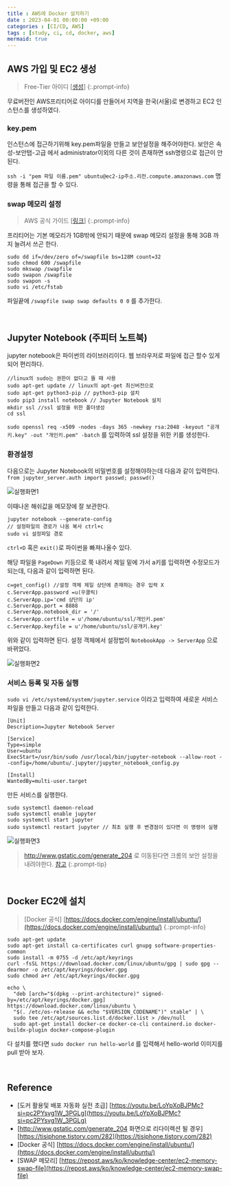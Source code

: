 ```yaml
---
title : AWS에 Docker 설치하기
date : 2023-04-01 00:00:00 +09:00
categories : [CI/CD, AWS]
tags : [study, ci, cd, docker, aws] 
mermaid: true
---
```


## AWS 가입 및 EC2 생성

>Free-Tier 아이디 [[생성](https://aws.amazon.com/ko/free/?trk=fa2d6ba3-df80-4d24-a453-bf30ad163af9&sc_channel=ps&ef_id=Cj0KCQjwl8anBhCFARIsAKbbpyTEOoWJDgzVkqnzjHqZw3SFrMDKf5vrrGAi5ZUu284m-MCtDed3zp4aAqD5EALw_wcB:G:s&s_kwcid=AL!4422!3!563761819834!e!!g!!aws!15286221779!129400439466&all-free-tier.sort-by=item.additionalFields.SortRank&all-free-tier.sort-order=asc&awsf.Free%20Tier%20Types=*all&awsf.Free%20Tier%20Categories=*all)]
{:.prompt-info}

무료버전인 AWS프리티어로 아이디를 만들어서 지역을 한국(서울)로 변경하고 EC2 인스턴스를 생성하였다.

### key.pem 
인스턴스에 접근하기위해 key.pem파일을 만들고 보안설정을 해주어야한다. 보안은 속성-보안탭-고급 에서 administrator이외의 다른 것이 존재하면 ssh명령으로 접근이 안된다.

```ssh -i "pem 파일 이름.pem" ubuntu@ec2-ip주소.리전.compute.amazonaws.com``` 명령을 통해 접근을 할 수 있다.

### swap 메모리 설정
>AWS 공식 가이드 [[링크](https://repost.aws/ko/knowledge-center/ec2-memory-swap-file)]
{:.prompt-info}

프리티어는 기본 메모리가 1GB밖에 안되기 때문에 swap 메모리 설정을 통해 3GB 까지 늘려서 쓰곤 한다.

	sudo dd if=/dev/zero of=/swapfile bs=128M count=32
	sudo chmod 600 /swapfile
	sudo mkswap /swapfile
	sudo swapon /swapfile
	sudo swapon -s
	sudo vi /etc/fstab

파일끝에 ```/swapfile swap swap defaults 0 0``` 를 추가한다.

<br>

## Jupyter Notebook (주피터 노트북)

jupyter notebook은 파이썬의 라이브러리이다. 웹 브라우저로 파일에 접근 할수 있게 되어 편리하다.

	//linux의 sudo는 권한이 없다고 뜰 때 사용
	sudo apt-get update // linux의 apt-get 최신버전으로
	sudo apt-get python3-pip // python3-pip 설치
	sudo pip3 install notebook // Jupyter Notebook 설치
	mkdir ssl //ssl 설정을 위한 폴더생성
	cd ssl
	
```sudo openssl req -x509 -nodes -days 365 -newkey rsa:2048 -keyout "공개키.key" -out "개인키.pem" -batch``` 를 입력하여 ssl 설정을 위한 키를 생성한다.



### 환경설정

다음으로는 Jupyter Notebook의 비밀번호를 설정해야하는데 다음과 같이 입력한다. ```from jupyter_server.auth import passwd; passwd()```

![실행화면1](/assets/img/aws-docker/001.png)

이때나온 해쉬값을 메모장에 잘 보관한다.

	jupyter notebook --generate-config
	// 설정파일의 경로가 나옴 복사 ctrl+c
	sudo vi 설정파일 경로

```ctrl+D``` 혹은 ```exit()```로 파이썬을 빠져나올수 있다.

해당 파일을 ```PageDown``` 키등으로 쭉 내려서 제일 밑에 가서 a키를 입력하면 수정모드가 되는데, 다음과 같이 입력하면 된다.

	c=get_config() //설정 객체 제일 상단에 존재하는 경우 입력 X
	c.ServerApp.password =u(우클릭)
	c.ServerApp.ip='cmd 상단의 ip'
	c.ServerApp.port = 8888
	c.ServerApp.notebook_dir = '/'
	c.ServerApp.certfile = u'/home/ubuntu/ssl/개인키.pem'
	c.ServerApp.keyfile = u'/home/ubuntu/ssl/공개키.key'

위와 같이 입력하면 된다. 설정 객체에서 설정법이 ```NotebookApp -> ServerApp``` 으로 바뀌었다.

![실행화면2](/assets/img/aws-docker/002.png)


### 서비스 등록 및 자동 실행

```sudo vi /etc/systemd/system/jupyter.service``` 이라고 입력하여 새로운 서비스 파일을 만들고 다음과 같이 입력한다.

	[Unit]
	Description=Jupyter Notebook Server

	[Service]
	Type=simple
	User=ubuntu
	ExecStart=/usr/bin/sudo /usr/local/bin/jupyter-notebook --allow-root --config=/home/ubuntu/.jupyter/jupyter_notebook_config.py

	[Install]
	WantedBy=multi-user.target

만든 서비스를 실행한다.

	sudo systemctl daemon-reload
	sudo systemctl enable jupyter
	sudo systemctl start jupyter
	sudo systemctl restart jupyter // 최초 실행 후 변경점이 있다면 이 명령어 실행

![실행화면3](/assets/img/aws-docker/003.png)

>http://www.gstatic.com/generate_204 로 이동된다면 크롬의 보안 설정을 내려야한다. [참고](https://tisiphone.tistory.com/282)
{:.prompt-tip}

<br>

## Docker EC2에 설치

>[Docker 공식] [https://docs.docker.com/engine/install/ubuntu/](https://docs.docker.com/engine/install/ubuntu/)
{.:prompt-info}

	sudo apt-get update
	sudo apt-get install ca-certificates curl gnupg software-properties-common
	sudo install -m 0755 -d /etc/apt/keyrings
	curl -fsSL https://download.docker.com/linux/ubuntu/gpg | sudo gpg --dearmor -o /etc/apt/keyrings/docker.gpg
	sudo chmod a+r /etc/apt/keyrings/docker.gpg

	echo \
	  "deb [arch="$(dpkg --print-architecture)" signed-by=/etc/apt/keyrings/docker.gpg] https://download.docker.com/linux/ubuntu \
	  "$(. /etc/os-release && echo "$VERSION_CODENAME")" stable" | \
	  sudo tee /etc/apt/sources.list.d/docker.list > /dev/null
	  sudo apt-get install docker-ce docker-ce-cli containerd.io docker-buildx-plugin docker-compose-plugin

다 설치를 했다면 ```sudo docker run hello-world``` 를 입력해서 hello-world 이미지를 pull 받아 보자.

<br>

## Reference
- [도커 활용및 배포 자동화 실전 초급] [https://youtu.be/LoYpXoBJPMc?si=pc2PYsvg1W_3PGLg](https://youtu.be/LoYpXoBJPMc?si=pc2PYsvg1W_3PGLg)
- [http://www.gstatic.com/generate_204 화면으로 리다이렉션 될 경우] [https://tisiphone.tistory.com/282](https://tisiphone.tistory.com/282)
- [Docker 공식] [https://docs.docker.com/engine/install/ubuntu/](https://docs.docker.com/engine/install/ubuntu/)
- [SWAP 메모리] [https://repost.aws/ko/knowledge-center/ec2-memory-swap-file](https://repost.aws/ko/knowledge-center/ec2-memory-swap-file)